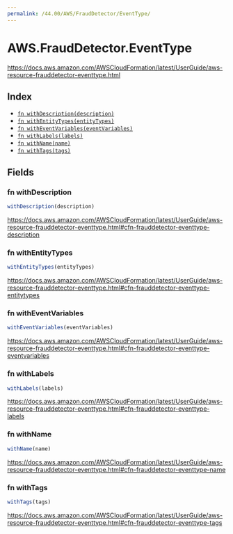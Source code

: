 ```yaml
---
permalink: /44.00/AWS/FraudDetector/EventType/
---
```


# AWS.FraudDetector.EventType

https://docs.aws.amazon.com/AWSCloudFormation/latest/UserGuide/aws-resource-frauddetector-eventtype.html

## Index

* [`fn withDescription(description)`](#fn-withdescription)
* [`fn withEntityTypes(entityTypes)`](#fn-withentitytypes)
* [`fn withEventVariables(eventVariables)`](#fn-witheventvariables)
* [`fn withLabels(labels)`](#fn-withlabels)
* [`fn withName(name)`](#fn-withname)
* [`fn withTags(tags)`](#fn-withtags)

## Fields

### fn withDescription

```ts
withDescription(description)
```

https://docs.aws.amazon.com/AWSCloudFormation/latest/UserGuide/aws-resource-frauddetector-eventtype.html#cfn-frauddetector-eventtype-description

### fn withEntityTypes

```ts
withEntityTypes(entityTypes)
```

https://docs.aws.amazon.com/AWSCloudFormation/latest/UserGuide/aws-resource-frauddetector-eventtype.html#cfn-frauddetector-eventtype-entitytypes

### fn withEventVariables

```ts
withEventVariables(eventVariables)
```

https://docs.aws.amazon.com/AWSCloudFormation/latest/UserGuide/aws-resource-frauddetector-eventtype.html#cfn-frauddetector-eventtype-eventvariables

### fn withLabels

```ts
withLabels(labels)
```

https://docs.aws.amazon.com/AWSCloudFormation/latest/UserGuide/aws-resource-frauddetector-eventtype.html#cfn-frauddetector-eventtype-labels

### fn withName

```ts
withName(name)
```

https://docs.aws.amazon.com/AWSCloudFormation/latest/UserGuide/aws-resource-frauddetector-eventtype.html#cfn-frauddetector-eventtype-name

### fn withTags

```ts
withTags(tags)
```

https://docs.aws.amazon.com/AWSCloudFormation/latest/UserGuide/aws-resource-frauddetector-eventtype.html#cfn-frauddetector-eventtype-tags